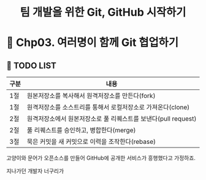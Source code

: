 <div style="text-align:center">
<span style=";font-weight:bold;font-size:2em">팀 개발을 위한 Git, GitHub 시작하기</span>
</div>







# :book: Chp03. 여러명이 함께 Git 협업하기





## :page_with_curl: TODO LIST



| 구분 | 내용                                                         |
| ---- | ------------------------------------------------------------ |
| 1절  | 원본저장소를 복사해서 원격저장소를 만든다(fork)              |
| 1절  | 원격저장소를 소스트리를 통해서 로컬저장소로 가져온다(clone)  |
| 2절  | 원격저장소에서 원본저장소로 풀 리퀘스트를 보낸다(pull request) |
| 2절  | 풀 리퀘스트를 승인하고, 병합한다(merge)                      |
| 3절  | 묵은 커밋을 새 커밋으로 이력을 조작한다(rebase)              |



고양이와 문어가 오픈소스를 만들어 GitHub에 공개한 서비스가 흥행했다고 가정하죠.

지나가던 개발자 너구리가 





